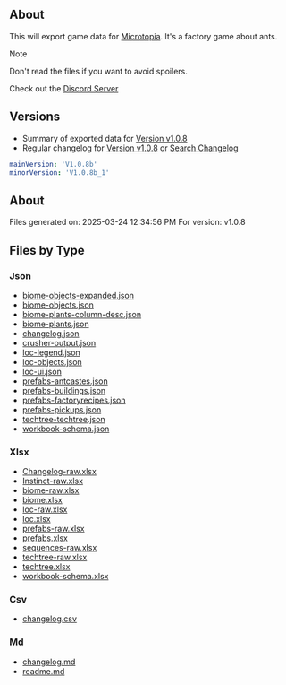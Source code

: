 ## About

This will export game data for [Microtopia](https://store.steampowered.com/app/2750000/Microtopia/). It's a factory game about ants. 

> [!NOTE] 
> Don't read the files if you want to avoid spoilers. 

Check out the [Discord Server](https://discord.gg/F8GKVrxcWN)

## Versions

- Summary of exported data for [Version v1.0.8](./export/v1.0.8/readme.md)
- Regular changelog for [Version v1.0.8](./export/v1.0.8/changelog.md) or [Search Changelog](./export/v1.0.8/csv/changelog.csv)

```yml
mainVersion: 'V1.0.8b'
minorVersion: 'V1.0.8b_1'
```


## About

Files generated on: 2025-03-24 12:34:56 PM
For version: v1.0.8

## Files by Type


### Json


- [biome-objects-expanded.json](./export/v1.0.8/json/biome-objects-expanded.json)
- [biome-objects.json](./export/v1.0.8/json/biome-objects.json)
- [biome-plants-column-desc.json](./export/v1.0.8/json/biome-plants-column-desc.json)
- [biome-plants.json](./export/v1.0.8/json/biome-plants.json)
- [changelog.json](./export/v1.0.8/json/changelog.json)
- [crusher-output.json](./export/v1.0.8/json/crusher-output.json)
- [loc-legend.json](./export/v1.0.8/json/loc-legend.json)
- [loc-objects.json](./export/v1.0.8/json/loc-objects.json)
- [loc-ui.json](./export/v1.0.8/json/loc-ui.json)
- [prefabs-antcastes.json](./export/v1.0.8/json/prefabs-antcastes.json)
- [prefabs-buildings.json](./export/v1.0.8/json/prefabs-buildings.json)
- [prefabs-factoryrecipes.json](./export/v1.0.8/json/prefabs-factoryrecipes.json)
- [prefabs-pickups.json](./export/v1.0.8/json/prefabs-pickups.json)
- [techtree-techtree.json](./export/v1.0.8/json/techtree-techtree.json)
- [workbook-schema.json](./export/v1.0.8/json/workbook-schema.json)

### Xlsx


- [Changelog-raw.xlsx](./export/v1.0.8/Changelog-raw.xlsx)
- [Instinct-raw.xlsx](./export/v1.0.8/Instinct-raw.xlsx)
- [biome-raw.xlsx](./export/v1.0.8/biome-raw.xlsx)
- [biome.xlsx](./export/v1.0.8/biome.xlsx)
- [loc-raw.xlsx](./export/v1.0.8/loc-raw.xlsx)
- [loc.xlsx](./export/v1.0.8/loc.xlsx)
- [prefabs-raw.xlsx](./export/v1.0.8/prefabs-raw.xlsx)
- [prefabs.xlsx](./export/v1.0.8/prefabs.xlsx)
- [sequences-raw.xlsx](./export/v1.0.8/sequences-raw.xlsx)
- [techtree-raw.xlsx](./export/v1.0.8/techtree-raw.xlsx)
- [techtree.xlsx](./export/v1.0.8/techtree.xlsx)
- [workbook-schema.xlsx](./export/v1.0.8/workbook-schema.xlsx)

### Csv


- [changelog.csv](./export/v1.0.8/csv/changelog.csv)

### Md


- [changelog.md](./changelog.md)
- [readme.md](./readme.md)

